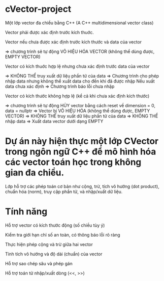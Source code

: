 # cVector-project
Một lớp vector đa chiều bằng C++ (A C++ multidimensional vector class)

Vector phải được xác định trước kích thuớc.

Vector nếu chưa được xác định trước kích thước và data của vector

=> chương trình sẽ tự động VÔ HIỆU HÓA VECTOR (không thể dùng được, EMPTY VECTOR)

Vector có kích thuớc hợp lệ nhưng chưa xác định trước data của vector

=> KHÔNG THỂ truy xuất dữ liệu phần tử của data
    => Chương trình cho phép nhập data nhưng không thể xuất data cho đến khi đã được nhập
    Nếu xuất data chưa xác định
        => Chương trình báo lỗi chưa nhập
    
Vector có kích thước không hợp lệ (kể cả khi chưa xác định kích thước)

=> chương trình sẽ tự động HỦY vector bằng cách reset về dimension = 0, data = nullptr
    => Vector bị VÔ HIỆU HÓA (không thể dùng được, EMPTY VECTOR)
        => KHÔNG THỂ truy xuất dữ liệu phần tử của data
        => KHÔNG THỂ nhập data
        => Xuất data vector dưới dạng EMPTY

# Dự án này hiện thực một lớp CVector trong ngôn ngữ C++ để mô hình hóa các vector toán học trong không gian đa chiều.
Lớp hỗ trợ các phép toán cơ bản như cộng, trừ, tích vô hướng (dot product), chuẩn hóa (norm), truy cập phần tử, và nhập/xuất dữ liệu.

# Tính năng
Hỗ trợ vector có kích thước động (số chiều tùy ý)

Kiểm tra giới hạn chỉ số an toàn, có thông báo lỗi rõ ràng

Thực hiện phép cộng và trừ giữa hai vector

Tính tích vô hướng và độ dài (chuẩn) của vector

Hỗ trợ sao chép sâu và phép gán

Hỗ trợ toán tử nhập/xuất dòng (<<, >>)
